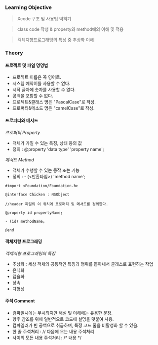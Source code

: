 ### Learning Objective

> Xcode 구조 및 사용법 익히기

> class code 작성 & property와 method에의 이해 및 적용

> 객체지향프로그래밍의 특성 중 추상화 이해





### Theory

#### 프로젝트 및 파일 명명법
- 프로젝트 이름은 꼭 영어로.
- 시스템 예약어를 사용할 수 없다.
- 시작 글자에 숫자를 사용할 수 없다.
- 공백을 포함할 수 없다.
- 프로젝트&클래스 명은 "PascalCase"로 작성.
- 프로퍼티&메소드 명은 "camelCase"로 작성.



#### 프로퍼티와 메서드
*프로퍼티 Property*
- 객체가 가질 수 있는 특징, 상태 등의 값
- 정의 : @property 'data type' 'property name';

*메서드 Method*
- 객체가 수행할 수 있는 동작 또는 기능
- 정의 : - (<반환타입>) 'method name';

```example
#import <Foundation/Foundation.h>

@interface Chicken : NSObject

//header 파일의 이 위치에 프로퍼티 및 메서드를 정의한다.

@property id propertyName;

- (id) methodName;

@end
```


#### 객체지향 프로그래밍
*객체지향 프로그래밍의 특징*
- 추상화 : 세상 객체의 공통적인 특징과 행위를 뽑아내서 클래스로 표현하는 작업
- 은닉화
- 캡슐화
- 상속
- 다형성



#### 주석 Comment
- 컴파일시에는 무시되지만 해설 및 이해에는 유용한 문장.
- 향후 참조를 위해 일반적으로 코드에 설명을 덧붙여 사용.
- 컴파일러가 빈 공백으로 취급하며, 특정 코드 줄을 비활성화 할 수 있음.
- 한 줄 주석처리 : // 다음에 오는 내용 주석처리
- 사이의 모든 내용 주석처리 : /* 내용 */

 
	

